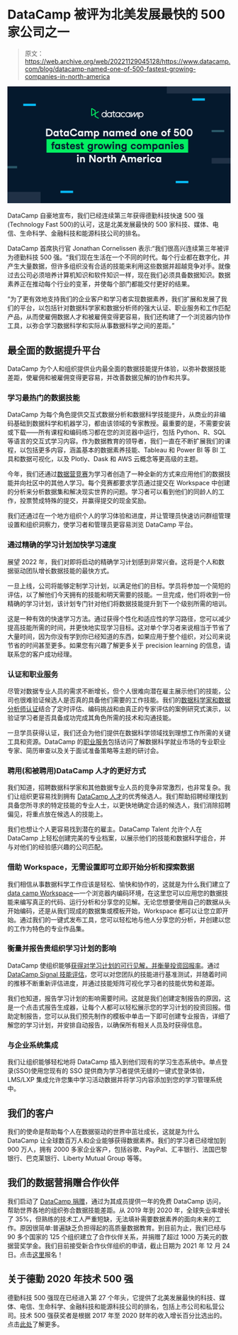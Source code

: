 # DataCamp 被评为北美发展最快的 500 家公司之一

> 原文：<https://web.archive.org/web/20221129045128/https://www.datacamp.com/blog/datacamp-named-one-of-500-fastest-growing-companies-in-north-america>

![](img/aa0573adc304ba1f4f38e5bae7d8ae16.png)

DataCamp 自豪地宣布，我们已经连续第三年获得德勤科技快速 500 强(Technology Fast 500)的认可，这是北美发展最快的 500 家科技、媒体、电信、生命科学、金融科技和能源科技公司的排名。

DataCamp 首席执行官 Jonathan Cornelissen 表示:“我们很高兴连续第三年被评为德勤科技 500 强。“我们现在生活在一个不同的时代。每个行业都在数字化，并产生大量数据，但许多组织没有合适的技能来利用这些数据并超越竞争对手。就像过去公司必须培养计算机知识和软件知识一样，现在我们必须具备数据知识。数据素养正在推动每个行业的变革，并使每个部门都能交付更好的结果。

“为了更有效地支持我们的企业客户和学习者实现数据素养，我们扩展和发展了我们的平台，以包括针对数据科学家和数据分析师的强大认证、职业服务和工作匹配产品，从而使雇佣数据人才和被雇佣变得更容易，我们还构建了一个浏览器内协作工具，以弥合学习数据科学和实际从事数据科学之间的差距。”

## 最全面的数据提升平台

DataCamp 为个人和组织提供业内最全面的数据技能提升体验，以弥补数据技能差距，使雇佣和被雇佣变得更容易，并改善数据见解的协作和共享。

### 学习最热门的数据技能

DataCamp 为每个角色提供交互式数据分析和数据科学技能提升，从商业的非编码基础到数据科学和机器学习，都由该领域的专家教授。最重要的是，不需要安装或下载——所有课程和编码练习都在您的浏览器中运行，包括 Python、R、SQL 等语言的交互式学习内容。作为数据教育的领导者，我们一直在不断扩展我们的课程，以包括更多内容，涵盖基本的数据素养技能、Tableau 和 Power BI 等 BI 工具和数据可视化，以及 Plotly、Dask 和 AWS 云概念等更高级的主题。

今年，我们还通过[数据营竞赛](https://web.archive.org/web/20221212135819/https://www.datacamp.com/data-science-competitions)为学习者创造了一种全新的方式来应用他们的数据技能并向社区中的其他人学习。每个竞赛都要求学员通过提交在 Workspace 中创建的分析来分析数据集和解决现实世界的问题。学习者可以看到他们的同龄人的工作，投票赞成特殊的提交，并赢得提交的现金奖励。

我们还通过在一个地方组织个人的学习体验和进度，并让管理员快速访问群组管理设置和组织洞察力，使学习者和管理员更容易浏览 DataCamp 平台。

### 通过精确的学习计划加快学习速度

展望 2022 年，我们对即将启动的精确学习计划感到非常兴奋。这将是个人和数据驱动团队增长数据技能的最快方式。

一旦上线，公司将能够定制学习计划，以满足他们的目标。学员将参加一个简短的评估，以了解他们今天拥有的技能和明天需要的技能。一旦完成，他们将收到一份精确的学习计划，该计划专门针对他们将数据技能提升到下一个级别所需的培训。

这是一种有效的快速学习方法。通过获得个性化和适应性的学习路径，您可以减少提高技能所需的时间，并更快地实现学习目标。这对单个学习者来说相当于节省了大量时间，因为你没有学到你已经知道的东西，如果应用于整个组织，对公司来说节省的时间甚至更多。如果您有兴趣了解更多关于 precision learning 的信息，请联系您的客户成功经理。

### 认证和职业服务

尽管对数据专业人员的需求不断增长，但个人很难向潜在雇主展示他们的技能，公司也很难验证候选人是否真的具备他们需要的工作技能。我们的[数据科学家和数据分析师认证](https://web.archive.org/web/20221212135819/https://www.datacamp.com/certification)结合了定时评估、编码挑战和由真正的专家评估的案例研究式演示，以验证学习者是否具备成功完成其角色所需的技术和沟通技能。

一旦学员获得认证，我们还会为他们提供在数据科学领域找到理想工作所需的关键工具和资源。DataCamp 的[职业服务](https://web.archive.org/web/20221212135819/https://www.datacamp.com/careerservices)包括访问了解数据科学就业市场的专业职业专家、简历审查以及关于面试准备策略等主题的研讨会。

### 聘用(和被聘用)DataCamp 人才的更好方式

我们知道，招聘数据科学家和其他数据专业人员的竞争非常激烈，也非常复杂。我们让组织更容易找到拥有 [DataCamp 人才](https://web.archive.org/web/20221212135819/https://www.datacamp.com/hire-data-professionals)的优秀候选人。我们帮助招聘经理找到具备您所寻求的特定技能的专业人士，以更快地确定合适的候选人，我们消除招聘偏见，将重点放在候选人的技能上。

我们也想让个人更容易找到潜在的雇主。DataCamp Talent 允许个人在 DataCamp 上轻松创建完美的专业档案，以展示他们的技能和数据科学组合，并与对他们的经验感兴趣的公司匹配。

### 借助 Workspace，无需设置即可立即开始分析和探索数据

我们相信从事数据科学工作应该是轻松、愉快和协作的，这就是为什么我们建立了[data camp Workspace](https://web.archive.org/web/20221212135819/https://www.datacamp.com/workspace)—一个浏览器内编码环境，在这里您可以应用您的数据技能来编写真正的代码、运行分析和分享您的见解。无论您想要使用自己的数据从头开始编码，还是从我们现成的数据集或模板开始，Workspace 都可以让您立即开始。通过我们的一键式发布工具，您可以轻松地与他人分享您的分析，并创建以您的工作为特色的专业作品集。

### 衡量并报告贵组织学习计划的影响

DataCamp 使组织能够[获得对学习计划的可行见解，并衡量投资回报率](https://web.archive.org/web/20221212135819/https://www.datacamp.com/groups/business/reporting)。通过 [DataCamp Signal 技能评估](https://web.archive.org/web/20221212135819/https://www.datacamp.com/signal)，您可以对您团队的技能进行基准测试，并随着时间的推移不断重新评估进度，并通过技能矩阵可视化学习者的技能优势和差距。

我们也知道，报告学习计划的影响需要时间。这就是我们创建定制报告的原因，这是一个点击式报告生成器，让每个人都可以轻松展示您的学习计划的投资回报。借助定制报告，您可以从我们预先制作的模板中单击一下即可创建专业报告，详细了解您的学习计划，并安排自动报告，以确保所有相关人员及时获得信息。

### 与企业系统集成

我们让组织能够轻松地将 DataCamp 插入到他们现有的学习生态系统中。单点登录(SSO)使用您现有的 SSO 提供商为学习者提供无缝的一键式登录体验，LMS/LXP 集成允许您集中学习活动数据并将学习内容添加到您的学习管理系统中。

## 我们的客户

我们的使命是帮助每个人在数据驱动的世界中茁壮成长，这就是为什么 DataCamp 让全球数百万人和企业能够获得数据素养。我们的学习者已经增加到 900 万人，拥有 2000 多家企业客户，包括谷歌、PayPal、汇丰银行、法国巴黎银行、巴克莱银行、Liberty Mutual Group 等等。

## 我们的数据营捐赠合作伙伴

我们启动了 [DataCamp 捐赠](https://web.archive.org/web/20221212135819/https://www.datacamp.com/donates)，通过为其成员提供一年的免费 DataCamp 访问，帮助世界各地的组织弥合数据技能差距。从 2019 年到 2020 年，全球失业率增长了 35%，但熟练的技术工人严重短缺，无法填补需要数据素养的面向未来的工作。原因很简单:普遍缺乏负担得起的高质量数据教育。到目前为止，我们已经与 90 多个国家的 125 个组织建立了合作伙伴关系，并捐赠了超过 1000 万美元的数据营奖学金。我们目前接受新合作伙伴组织的申请，截止日期为 2021 年 12 月 24 日。点击[这里](https://web.archive.org/web/20221212135819/http://www.datacamp.com/donates)报名！

## 关于德勤 2020 年技术 500 强

德勤科技 500 强现在已经进入第 27 个年头，它提供了北美发展最快的科技、媒体、电信、生命科学、金融科技和能源科技公司的排名，包括上市公司和私营公司。技术 500 强获奖者是根据 2017 年至 2020 财年的收入增长百分比选出的。点击[此处](https://web.archive.org/web/20221212135819/https://www2.deloitte.com/us/en/pages/technology-media-and-telecommunications/articles/fast500-winners.html)了解更多。